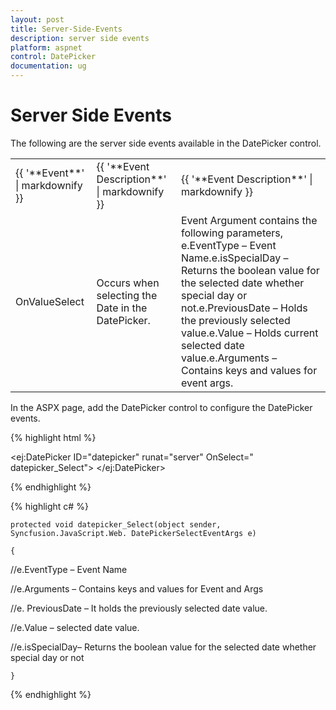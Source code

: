 ```yaml
---
layout: post
title: Server-Side-Events
description: server side events
platform: aspnet
control: DatePicker
documentation: ug
---
```


# Server Side Events

The following are the server side events available in the DatePicker control.

<table>
<tr>
<td>
{{ '**Event**' | markdownify }}</td><td>
{{ '**Event Description**' | markdownify }}</td><td>
{{ '**Event Description**' | markdownify }}</td></tr>
<tr>
<td>
OnValueSelect</td><td>
Occurs when selecting the Date in the DatePicker.</td><td>
Event Argument contains the following parameters, e.EventType – Event Name.e.isSpecialDay – Returns the boolean value for the selected date whether special day or not.e.PreviousDate – Holds the previously selected value.e.Value – Holds current selected date value.e.Arguments – Contains keys and values for event args.</td></tr>
</table>




In the ASPX page, add the DatePicker control to configure the DatePicker events.



{% highlight html %}



<ej:DatePicker ID="datepicker" runat="server" OnSelect=" datepicker_Select"> </ej:DatePicker>







{% endhighlight %}



{% highlight c# %}







    protected void datepicker_Select(object sender, Syncfusion.JavaScript.Web. DatePickerSelectEventArgs e)

    {

//e.EventType – Event Name

//e.Arguments – Contains keys and values for Event and Args

//e. PreviousDate – It holds the previously selected date value.

//e.Value – selected date value.

//e.isSpecialDay– Returns the boolean value for the selected date whether special day or not



    }



{% endhighlight %}



